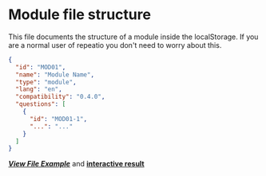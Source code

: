 # Module file structure

This file documents the structure of a module inside the localStorage. If you are a normal user of repeatio you don't need to worry about this.

```json
{
  "id": "MOD01",
  "name": "Module Name",
  "type": "module",
  "lang": "en",
  "compatibility": "0.4.0",
  "questions": [
    {
      "id": "MOD01-1",
      "...": "..."
    }
  ]
}
```

**_[View File Example](../../public/data.json)_** and **[interactive result](https://repeatio.netlify.app/module/types_1/all-questions)**
